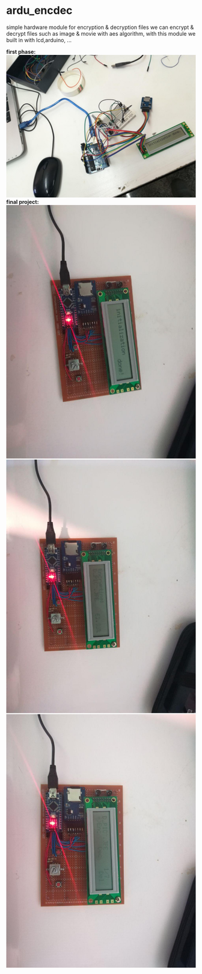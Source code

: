 # ardu_encdec
simple hardware module for encryption &amp; decryption files 
we can encrypt & decrypt files such as image & movie with aes algorithm, with this module we built in with lcd,arduino, ...

**first phase:**
![fist phase pic](/pic/first_phase.jpg)
**final project:**
![final phase pic](/pic/1.jpg)
![final phase pic](/pic/2.jpg)
![final phase pic](/pic/3.jpg)
